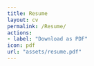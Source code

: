 ```yaml
---
title: Resume
layout: cv
permalink: /Resume/
actions:
- label: "Download as PDF"
icon: pdf
url: "assets/resume.pdf"
---
```

